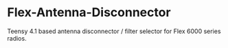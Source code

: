 # Flex-Antenna-Disconnector
Teensy 4.1 based antenna disconnector / filter selector for Flex 6000 series radios.
